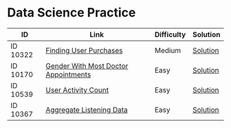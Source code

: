 # Data Science Practice
| ID           | Link                       | Difficulty | Solution | 
|----------------|----------------------------|------------|------------------------|
| ID 10322    | [Finding User Purchases](https://platform.stratascratch.com/coding/10322-finding-user-purchases?code_type=1) | Medium       |[Solution](https://github.com/imaansh/DataSciencePractice/blob/fd37153cd0b543ad9093035167b83393ebbef514/SQL/ID%2010322.sql)
| ID 10170      | [Gender With Most Doctor Appointments](https://platform.stratascratch.com/coding/10170-gender-with-most-doctor-appointments?code_type=1) | Easy     |[Solution](https://github.com/imaansh/DataSciencePractice/blob/c5080c6efc630cb79eaf21e5edbdad0254fe09a5/SQL/ID%2010170.sql)
| ID 10539 | [User Activity Count](https://platform.stratascratch.com/coding/10539-user-activity-count?code_type=2) | Easy | [Solution](https://github.com/imaansh/DataSciencePractice/blob/5da9792a40df0bdee34f41703d55c4dc300a15a8/Python/ID_10539.py)
| ID 10367 | [Aggregate Listening Data](https://platform.stratascratch.com/coding/10367-aggregate-listening-data?code_type=2)| Easy | [Solution](https://github.com/imaansh/DataSciencePractice/blob/d85bb16d88f4407d618d15c0f5ac8891e79f47fb/Python/ID_10367.py)
